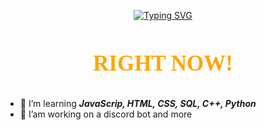 <link rel="preconnect" href="https://fonts.googleapis.com">
<link rel="preconnect" href="https://fonts.gstatic.com" crossorigin>
<link href="https://fonts.googleapis.com/css2?family=Handjet:wght@300&family=JetBrains+Mono:wght@300&family=Noto+Sans+NKo+Unjoined&family=Open+Sans:ital,wght@0,300;0,500;1,300;1,500&display=swap" rel="stylesheet">

<p align="center">
<a href="https://git.io/typing-svg"><img src="https://readme-typing-svg.demolab.com?font=Fira+Code&pause=1000&color=FF2EE6&center=true&vCenter=true&width=435&lines=Hi+there,+i'm+P1NKW0LF" alt="Typing SVG" /></a>
</p>

<h3 align="center" style="font-family:'Handjet';font-size:35px; color: orange ;"> 
RIGHT NOW!
</h3>

- 🌱 I’m learning ***JavaScrip, HTML, CSS, SQL, C++, Python***
- 🔭 I’am working on a discord bot and more

<!--
Here are some ideas to get you started:

- 🔭 I’m currently working on ...
- 🌱 I’m currently learning ...
- 👯 I’m looking to collaborate on ...
- 🤔 I’m looking for help with ...
- 💬 Ask me about ...
- 📫 How to reach me: ...
- 😄 Pronouns: ...
- ⚡ Fun fact: ... 
-->
